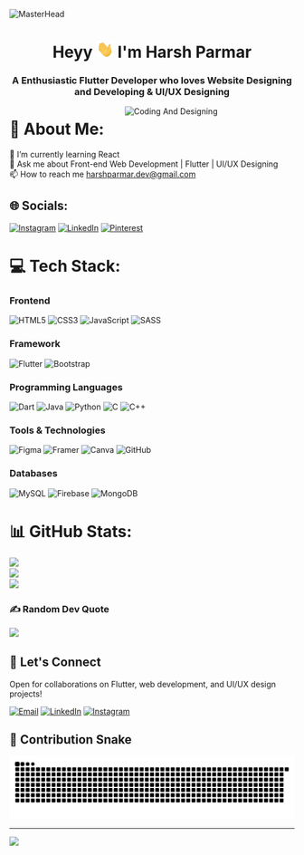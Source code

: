 ![MasterHead](https://appinventiv.com/wp-content/uploads/2022/05/Flutter-web-app.webp)
<h1 align="center">Heyy <img src="https://github.com/ABSphreak/ABSphreak/blob/master/gifs/Hi.gif" height="30px"> I'm Harsh Parmar</h1>
<h3 align="center">A Enthusiastic Flutter Developer who loves Website Designing and Developing & UI/UX Designing </h3>
<img align="right" alt="Coding And Designing" width="300" src="https://img.freepik.com/free-vector/man-working-laptop-with-coffee-stationary-cartoon-vector-illustration_138676-2206.jpg?w=740&t=st=1717757813~exp=1717758413~hmac=ce699d8a476c7fd65539bfa6f46a066b7a3d1585d8a6474e9785e4d4457275f0">

# 💫 About Me:
🌱 I’m currently learning React<br>💬 Ask me about Front-end Web Development | Flutter | UI/UX Designing<br>📫 How to reach me harshparmar.dev@gmail.com


## 🌐 Socials:
[![Instagram](https://img.shields.io/badge/Instagram-%23E4405F.svg?logo=Instagram&logoColor=white)](https://instagram.com/@harsh308050) [![LinkedIn](https://img.shields.io/badge/LinkedIn-%230077B5.svg?logo=linkedin&logoColor=white)](https://linkedin.com/in/@harsh308050) [![Pinterest](https://img.shields.io/badge/Pinterest-%23E60023.svg?logo=Pinterest&logoColor=white)](https://pinterest.com/@harsh308050) 

# 💻 Tech Stack:

### Frontend
![HTML5](https://img.shields.io/badge/html5-%23E34F26.svg?style=for-the-badge&logo=html5&logoColor=white) 
![CSS3](https://img.shields.io/badge/css3-%231572B6.svg?style=for-the-badge&logo=css3&logoColor=white) 
![JavaScript](https://img.shields.io/badge/javascript-%23323330.svg?style=for-the-badge&logo=javascript&logoColor=%23F7DF1E) 
![SASS](https://img.shields.io/badge/SASS-hotpink.svg?style=for-the-badge&logo=SASS&logoColor=white)

### Framework
![Flutter](https://img.shields.io/badge/Flutter-%2302569B.svg?style=for-the-badge&logo=Flutter&logoColor=white) 
![Bootstrap](https://img.shields.io/badge/bootstrap-%238511FA.svg?style=for-the-badge&logo=bootstrap&logoColor=white)

### Programming Languages
![Dart](https://img.shields.io/badge/dart-%230175C2.svg?style=for-the-badge&logo=dart&logoColor=white) 
![Java](https://img.shields.io/badge/java-%23ED8B00.svg?style=for-the-badge&logo=openjdk&logoColor=white) 
![Python](https://img.shields.io/badge/python-3670A0?style=for-the-badge&logo=python&logoColor=ffdd54) 
![C](https://img.shields.io/badge/c-%2300599C.svg?style=for-the-badge&logo=c&logoColor=white) 
![C++](https://img.shields.io/badge/c++-%2300599C.svg?style=for-the-badge&logo=c%2B%2B&logoColor=white)

### Tools & Technologies
![Figma](https://img.shields.io/badge/figma-%23F24E1E.svg?style=for-the-badge&logo=figma&logoColor=white) 
![Framer](https://img.shields.io/badge/Framer-black?style=for-the-badge&logo=framer&logoColor=blue) 
![Canva](https://img.shields.io/badge/Canva-%2300C4CC.svg?style=for-the-badge&logo=Canva&logoColor=white) 
![GitHub](https://img.shields.io/badge/github-%23121011.svg?style=for-the-badge&logo=github&logoColor=white)

### Databases
![MySQL](https://img.shields.io/badge/mysql-4479A1.svg?style=for-the-badge&logo=mysql&logoColor=white) 
![Firebase](https://img.shields.io/badge/firebase-a08021?style=for-the-badge&logo=firebase&logoColor=ffcd34) 
![MongoDB](https://img.shields.io/badge/MongoDB-%234ea94b.svg?style=for-the-badge&logo=mongodb&logoColor=white)

# 📊 GitHub Stats:
![](https://github-readme-stats.vercel.app/api?username=harsh308050&theme=github_dark&hide_border=false&include_all_commits=false&count_private=false)<br/>
![](https://github-readme-streak-stats.herokuapp.com/?user=harsh308050&theme=github_dark&hide_border=false)<br/>
![](https://github-readme-stats.vercel.app/api/top-langs/?username=harsh308050&theme=github_dark&hide_border=false&include_all_commits=false&count_private=false&layout=compact)

### ✍️ Random Dev Quote
![](https://quotes-github-readme.vercel.app/api?type=horizontal&theme=tokyonight)

## 📣 Let's Connect

<p>Open for collaborations on Flutter, web development, and UI/UX design projects!</p>
<a href="mailto:harshparmar.dev@gmail.com"><img src="https://img.shields.io/badge/Email-D14836?style=for-the-badge&logo=gmail&logoColor=white" alt="Email"/></a>
<a href="https://linkedin.com/in/harsh308050"><img src="https://img.shields.io/badge/LinkedIn-%230077B5.svg?style=for-the-badge&logo=linkedin&logoColor=white" alt="LinkedIn"/></a>
<a href="https://instagram.com/harsh308050"><img src="https://img.shields.io/badge/Instagram-%23E4405F.svg?style=for-the-badge&logo=Instagram&logoColor=white" alt="Instagram"/></a>

## 🐍 Contribution Snake
![](https://github.com/harsh308050/harsh308050/blob/output/github-contribution-grid-snake.svg)

---
[![](https://visitcount.itsvg.in/api?id=harsh308050&icon=0&color=0)](https://visitcount.itsvg.in)
